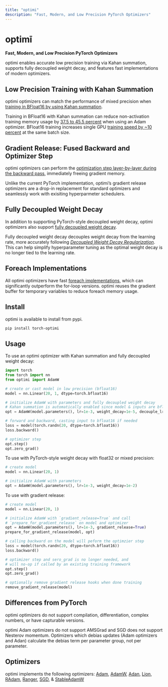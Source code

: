 ```yaml
---
title: "optimi"
description: "Fast, Modern, and Low Precision PyTorch Optimizers"
---
```


# optimī

**Fast, Modern, and Low Precision PyTorch Optimizers**

optimi enables accurate low precision training via Kahan summation, supports fully decoupled weight decay, and features fast implementations of modern optimizers.

## Low Precision Training with Kahan Summation

optimi optimizers can match the performance of mixed precision when [training in BFloat16 by using Kahan summation](kahan_summation.md).

Training in BFloat16 with Kahan summation can reduce non-activation training memory usage by [37.5 to 45.5 percent](kahan_summation.md/#memory-savings) when using an Adam optimizer. BFloat16 training increases single GPU [training speed by ~10 percent](kahan_summation.md/#training-speedup) at the same batch size.

## Gradient Release: Fused Backward and Optimizer Step

optimi optimizers can perform the [optimization step layer-by-layer during the backward pass](gradient_release.md), immediately freeing gradient memory.

Unlike the current PyTorch implementation, optimi’s gradient release optimizers are a drop-in replacement for standard optimizers and seamlessly work with exisiting hyperparmeter schedulers.

## Fully Decoupled Weight Decay

In addition to supporting PyTorch-style decoupled weight decay, optimi optimizers also support [fully decoupled weight decay](fully_decoupled_weight_decay.md).

Fully decoupled weight decay decouples weight decay from the learning rate, more accurately following [*Decoupled Weight Decay Regularization*](https://arxiv.org/abs/1711.05101). This can help simplify hyperparameter tuning as the optimal weight decay is no longer tied to the learning rate.

## Foreach Implementations

All optimi optimizers have fast [foreach implementations](foreach.md), which can significantly outperform the for-loop versions. optimi reuses the gradient buffer for temporary variables to reduce foreach memory usage.

## Install

optimi is available to install from pypi.

```bash
pip install torch-optimi
```

## Usage

To use an optimi optimizer with Kahan summation and fully decoupled weight decay:

```python
import torch
from torch import nn
from optimi import AdamW

# create or cast model in low precision (bfloat16)
model = nn.Linear(20, 1, dtype=torch.bfloat16)

# initialize AdamW with parameters and fully decoupled weight decay
# Kahan summation is automatically enabled since model & inputs are bfloat16
opt = AdamW(model.parameters(), lr=1e-3, weight_decay=1e-5, decouple_lr=True)

# forward and backward, casting input to bfloat16 if needed
loss = model(torch.randn(20, dtype=torch.bfloat16))
loss.backward()

# optimizer step
opt.step()
opt.zero_grad()
```

To use with PyTorch-style weight decay with float32 or mixed precision:

```python
# create model
model = nn.Linear(20, 1)

# initialize AdamW with parameters
opt = AdamW(model.parameters(), lr=1e-3, weight_decay=1e-2)
```

To use with gradient release:

```python
# create model
model = nn.Linear(20, 1)

# initialize AdamW with `gradient_release=True` and call
# `prepare_for_gradient_release` on model and optimizer
opt = AdamW(model.parameters(), lr=1e-3, gradient_release=True)
prepare_for_gradient_release(model, opt)

# calling backward on the model will peform the optimzier step
loss = model(torch.randn(20, dtype=torch.bfloat16))
loss.backward()

# optimizer step and sero_grad is no longer needed, and
# will no-op if called by an existing training framework
opt.step()
opt.zero_grad()

# optionally remove gradient release hooks when done training
remove_gradient_release(model)
```

## Differences from PyTorch

optimi optimizers do not support compilation, differentiation, complex numbers, or have capturable versions.

optimi Adam optimizers do not support AMSGrad and SGD does not support Nesterov momentum. Optimizers which debias updates (Adam optimizers and Adan) calculate the debias term per parameter group, not per parameter.

## Optimizers

optimi implements the following optimizers: [Adam](optimizers/adam.md), [AdamW](optimizers/adamw.md), [Adan](optimizers/adan.md), [Lion](optimizers/lion.md), [RAdam](optimizers/radam.md), [Ranger](optimizers/ranger.md), [SGD](optimizers/sgd.md), & [StableAdamW](optimizers/stableadamw.md)